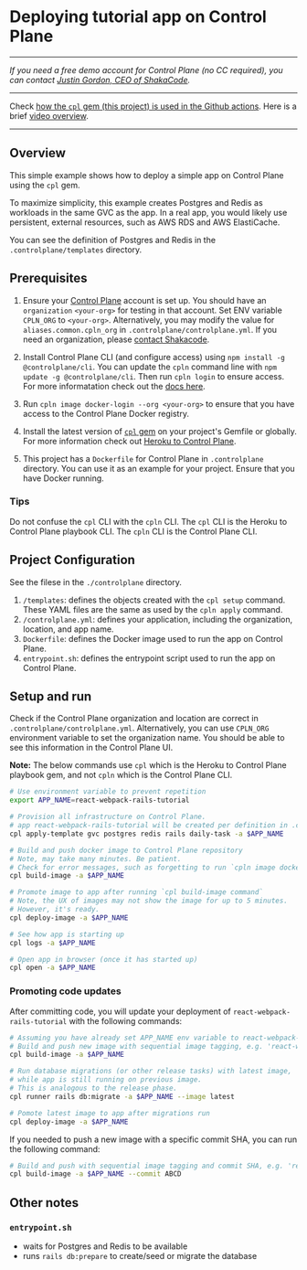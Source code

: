 # Deploying tutorial app on Control Plane

---

_If you need a free demo account for Control Plane (no CC required), you can contact [Justin Gordon, CEO of ShakaCode](mailto:justin@shakacode.com)._

---

Check [how the `cpl` gem (this project) is used in the Github actions](https://github.com/shakacode/react-webpack-rails-tutorial/blob/master/.github/actions/deploy-to-control-plane/action.yml).
Here is a brief [video overview](https://www.youtube.com/watch?v=llaQoAV_6Iw).

---

## Overview
This simple example shows how to deploy a simple app on Control Plane using the `cpl` gem.

To maximize simplicity, this example creates Postgres and Redis as workloads in the same GVC as the app.
In a real app, you would likely use persistent, external resources, such as AWS RDS and AWS ElastiCache.

You can see the definition of Postgres and Redis in the `.controlplane/templates` directory.

## Prerequisites

1. Ensure your [Control Plane](https://controlplane.com) account is set up.
You should have an `organization` `<your-org>` for testing in that account.
Set ENV variable `CPLN_ORG` to `<your-org>`. Alternatively, you may modify the 
value for `aliases.common.cpln_org` in `.controlplane/controlplane.yml`.
If you need an organization, please [contact Shakacode](mailto:controlplane@shakacode.com).

2. Install Control Plane CLI (and configure access) using `npm install -g @controlplane/cli`.
You can update the `cpln` command line with `npm update -g @controlplane/cli`.
Then run `cpln login` to ensure access.
For more informatation check out the
[docs here](https://docs.controlplane.com/quickstart/quick-start-3-cli#getting-started-with-the-cli).

3. Run `cpln image docker-login --org <your-org>` to ensure that you have access to the Control Plane Docker registry.

4. Install the latest version of
[`cpl` gem](https://rubygems.org/gems/cpl)
on your project's Gemfile or globally.
For more information check out
[Heroku to Control Plane](https://github.com/shakacode/heroku-to-control-plane).

5. This project has a `Dockerfile` for Control Plane in `.controlplane` directory.
You can use it as an example for your project.
Ensure that you have Docker running.

### Tips
Do not confuse the `cpl` CLI with the `cpln` CLI.
The `cpl` CLI is the Heroku to Control Plane playbook CLI.
The `cpln` CLI is the Control Plane CLI.

## Project Configuration
See the filese in the `./controlplane` directory.

1. `/templates`: defines the objects created with the `cpl setup` command.
These YAML files are the same as used by the `cpln apply` command.
2. `/controlplane.yml`: defines your application, including the organization, location, and app name.
3. `Dockerfile`: defines the Docker image used to run the app on Control Plane.
4. `entrypoint.sh`: defines the entrypoint script used to run the app on Control Plane.

## Setup and run

Check if the Control Plane organization and location are correct in `.controlplane/controlplane.yml`.
Alternatively, you can use `CPLN_ORG` environment variable to set the organization name.
You should be able to see this information in the Control Plane UI.

**Note:** The below commands use `cpl` which is the Heroku to Control Plane playbook gem,
and not `cpln` which is the Control Plane CLI.

```sh
# Use environment variable to prevent repetition
export APP_NAME=react-webpack-rails-tutorial

# Provision all infrastructure on Control Plane.
# app react-webpack-rails-tutorial will be created per definition in .controlplane/controlplane.yml
cpl apply-template gvc postgres redis rails daily-task -a $APP_NAME

# Build and push docker image to Control Plane repository
# Note, may take many minutes. Be patient.
# Check for error messages, such as forgetting to run `cpln image docker-login --org <your-org>`
cpl build-image -a $APP_NAME

# Promote image to app after running `cpl build-image command`
# Note, the UX of images may not show the image for up to 5 minutes.
# However, it's ready.
cpl deploy-image -a $APP_NAME

# See how app is starting up
cpl logs -a $APP_NAME

# Open app in browser (once it has started up)
cpl open -a $APP_NAME
```

### Promoting code updates

After committing code, you will update your deployment of `react-webpack-rails-tutorial` with the following commands:

```sh
# Assuming you have already set APP_NAME env variable to react-webpack-rails-tutorial
# Build and push new image with sequential image tagging, e.g. 'react-webpack-rails-tutorial:1', then 'react-webpack-rails-tutorial:2', etc.
cpl build-image -a $APP_NAME

# Run database migrations (or other release tasks) with latest image,
# while app is still running on previous image.
# This is analogous to the release phase.
cpl runner rails db:migrate -a $APP_NAME --image latest

# Pomote latest image to app after migrations run
cpl deploy-image -a $APP_NAME
```

If you needed to push a new image with a specific commit SHA, you can run the following command:

```sh
# Build and push with sequential image tagging and commit SHA, e.g. 'react-webpack-rails-tutorial:123_ABCD'
cpl build-image -a $APP_NAME --commit ABCD
```

## Other notes

### `entrypoint.sh`
- waits for Postgres and Redis to be available
- runs `rails db:prepare` to create/seed or migrate the database
